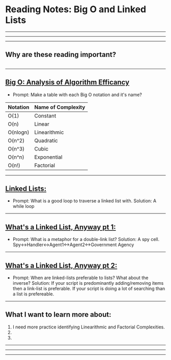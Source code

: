 # **Reading Notes: Big O and Linked Lists**

---
---
---

## Why are these reading important?

```
```

---

## [**Big O: Analysis of Algorithm Efficancy**](https://codefellows.github.io/common_curriculum/data_structures_and_algorithms/Code_401/class-05/resources/big_oh.html)

* Prompt: Make a table with each Big O notation and it's name?

| Notation   | Name of Complexity              |
|:--------- |:----------------------  |
| O(1)      | Constant    |
| O(n)      | Linear      |
| O(nlogn)  | Linearithmic |
| O(n^2)    | Quadratic  |
| O(n^3)    | Cubic     |
| O(n^n)    | Exponential |
| O(n!)     | Factorial |

---

## [**Linked Lists:**](https://codefellows.github.io/common_curriculum/data_structures_and_algorithms/Code_401/class-05/resources/singly_linked_list.html)

* Prompt: What is a good loop to traverse a linked list with.
  Solution: A while loop


---

## [**What's a Linked List, Anyway pt 1:**](https://medium.com/basecs/whats-a-linked-list-anyway-part-1-d8b7e6508b9d)

* Prompt: What is a metaphor for a double-link list?
  Solution: A spy cell. Spy<->Handler<->Agent1<->Agent2<->Government Agency

---

## [**What's a Linked List, Anyway pt 2:**](https://medium.com/basecs/whats-a-linked-list-anyway-part-2-131d96f71996)

* Prompt:  When are linked-lists preferable to lists? What about the inverse?
  Solution: If your script is predominantly adding/removing items then a link-list is preferable. If your script is doing a lot of searching than a list is prefereable.


---

## **What I want to learn more about:**

1. I need more practice identifying Linearithmic and Factorial Complexities.
1.
1.

---
---
---